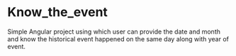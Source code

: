 # Know_the_event
Simple Angular project using which user can provide the date and month and know the historical event happened on the same day along with year of event.

